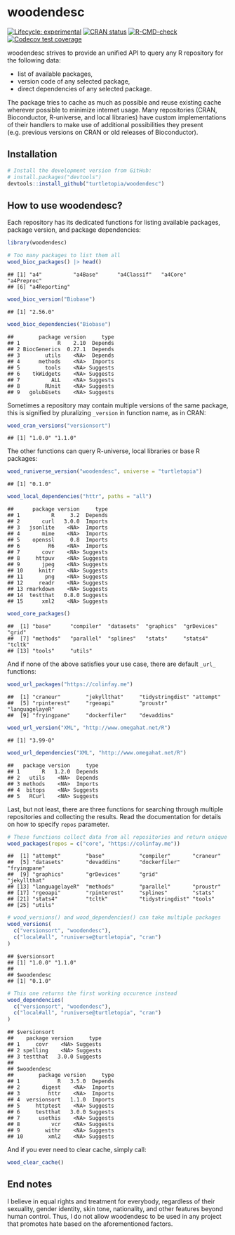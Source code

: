 
# woodendesc

<!-- badges: start -->

[![Lifecycle:
experimental](https://img.shields.io/badge/lifecycle-experimental-orange.svg)](https://lifecycle.r-lib.org/articles/stages.html#experimental)
[![CRAN
status](https://www.r-pkg.org/badges/version-last-release/woodendesc)](https://CRAN.R-project.org/package=woodendesc)
[![R-CMD-check](https://github.com/turtletopia/woodendesc/workflows/R-CMD-check/badge.svg)](https://github.com/turtletopia/woodendesc/actions)
[![Codecov test
coverage](https://codecov.io/gh/turtletopia/woodendesc/branch/master/graph/badge.svg)](https://codecov.io/gh/turtletopia/woodendesc?branch=master)
<!-- badges: end -->

woodendesc strives to provide an unified API to query any R repository
for the following data:

-   list of available packages,
-   version code of any selected package,
-   direct dependencies of any selected package.

The package tries to cache as much as possible and reuse existing cache
wherever possible to minimize internet usage. Many repositories (CRAN,
Bioconductor, R-universe, and local libraries) have custom
implementations of their handlers to make use of additional
possibilities they present (e.g. previous versions on CRAN or old
releases of Bioconductor).

## Installation

``` r
# Install the development version from GitHub:
# install.packages("devtools")
devtools::install_github("turtletopia/woodendesc")
```

## How to use woodendesc?

Each repository has its dedicated functions for listing available
packages, package version, and package dependencies:

``` r
library(woodendesc)

# Too many packages to list them all
wood_bioc_packages() |> head()
```

    ## [1] "a4"          "a4Base"      "a4Classif"   "a4Core"      "a4Preproc"  
    ## [6] "a4Reporting"

``` r
wood_bioc_version("Biobase")
```

    ## [1] "2.56.0"

``` r
wood_bioc_dependencies("Biobase")
```

    ##        package version     type
    ## 1            R    2.10  Depends
    ## 2 BiocGenerics  0.27.1  Depends
    ## 3        utils    <NA>  Depends
    ## 4      methods    <NA>  Imports
    ## 5        tools    <NA> Suggests
    ## 6    tkWidgets    <NA> Suggests
    ## 7          ALL    <NA> Suggests
    ## 8        RUnit    <NA> Suggests
    ## 9   golubEsets    <NA> Suggests

Sometimes a repository may contain multiple versions of the same
package, this is signified by pluralizing `_version` in function name,
as in CRAN:

``` r
wood_cran_versions("versionsort")
```

    ## [1] "1.0.0" "1.1.0"

The other functions can query R-universe, local libraries or base R
packages:

``` r
wood_runiverse_version("woodendesc", universe = "turtletopia")
```

    ## [1] "0.1.0"

``` r
wood_local_dependencies("httr", paths = "all")
```

    ##      package version     type
    ## 1          R     3.2  Depends
    ## 2       curl   3.0.0  Imports
    ## 3   jsonlite    <NA>  Imports
    ## 4       mime    <NA>  Imports
    ## 5    openssl     0.8  Imports
    ## 6         R6    <NA>  Imports
    ## 7       covr    <NA> Suggests
    ## 8     httpuv    <NA> Suggests
    ## 9       jpeg    <NA> Suggests
    ## 10     knitr    <NA> Suggests
    ## 11       png    <NA> Suggests
    ## 12     readr    <NA> Suggests
    ## 13 rmarkdown    <NA> Suggests
    ## 14  testthat   0.8.0 Suggests
    ## 15      xml2    <NA> Suggests

``` r
wood_core_packages()
```

    ##  [1] "base"      "compiler"  "datasets"  "graphics"  "grDevices" "grid"     
    ##  [7] "methods"   "parallel"  "splines"   "stats"     "stats4"    "tcltk"    
    ## [13] "tools"     "utils"

And if none of the above satisfies your use case, there are default
`_url_` functions:

``` r
wood_url_packages("https://colinfay.me")
```

    ##  [1] "craneur"        "jekyllthat"     "tidystringdist" "attempt"       
    ##  [5] "rpinterest"     "rgeoapi"        "proustr"        "languagelayeR" 
    ##  [9] "fryingpane"     "dockerfiler"    "devaddins"

``` r
wood_url_version("XML", "http://www.omegahat.net/R")
```

    ## [1] "3.99-0"

``` r
wood_url_dependencies("XML", "http://www.omegahat.net/R")
```

    ##   package version     type
    ## 1       R   1.2.0  Depends
    ## 2   utils    <NA>  Depends
    ## 3 methods    <NA>  Imports
    ## 4  bitops    <NA> Suggests
    ## 5   RCurl    <NA> Suggests

Last, but not least, there are three functions for searching through
multiple repositories and collecting the results. Read the documentation
for details on how to specify `repos` parameter.

``` r
# These functions collect data from all repositories and return unique elements
wood_packages(repos = c("core", "https://colinfay.me"))
```

    ##  [1] "attempt"        "base"           "compiler"       "craneur"       
    ##  [5] "datasets"       "devaddins"      "dockerfiler"    "fryingpane"    
    ##  [9] "graphics"       "grDevices"      "grid"           "jekyllthat"    
    ## [13] "languagelayeR"  "methods"        "parallel"       "proustr"       
    ## [17] "rgeoapi"        "rpinterest"     "splines"        "stats"         
    ## [21] "stats4"         "tcltk"          "tidystringdist" "tools"         
    ## [25] "utils"

``` r
# wood_versions() and wood_dependencies() can take multiple packages
wood_versions(
  c("versionsort", "woodendesc"),
  c("local#all", "runiverse@turtletopia", "cran")
)
```

    ## $versionsort
    ## [1] "1.0.0" "1.1.0"
    ## 
    ## $woodendesc
    ## [1] "0.1.0"

``` r
# This one returns the first working occurence instead
wood_dependencies(
  c("versionsort", "woodendesc"),
  c("local#all", "runiverse@turtletopia", "cran")
)
```

    ## $versionsort
    ##    package version     type
    ## 1     covr    <NA> Suggests
    ## 2 spelling    <NA> Suggests
    ## 3 testthat   3.0.0 Suggests
    ## 
    ## $woodendesc
    ##        package version     type
    ## 1            R   3.5.0  Depends
    ## 2       digest    <NA>  Imports
    ## 3         httr    <NA>  Imports
    ## 4  versionsort   1.1.0  Imports
    ## 5     httptest    <NA> Suggests
    ## 6     testthat   3.0.0 Suggests
    ## 7      usethis    <NA> Suggests
    ## 8          vcr    <NA> Suggests
    ## 9        withr    <NA> Suggests
    ## 10        xml2    <NA> Suggests

And if you ever need to clear cache, simply call:

``` r
wood_clear_cache()
```

## End notes

I believe in equal rights and treatment for everybody, regardless of
their sexuality, gender identity, skin tone, nationality, and other
features beyond human control. Thus, I do not allow woodendesc to be
used in any project that promotes hate based on the aforementioned
factors.
